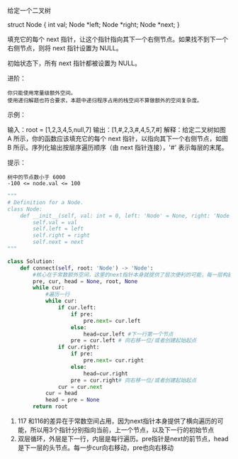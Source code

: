 给定一个二叉树

struct Node {
  int val;
  Node *left;
  Node *right;
  Node *next;
}

填充它的每个 next 指针，让这个指针指向其下一个右侧节点。如果找不到下一个右侧节点，则将 next 指针设置为 NULL。

初始状态下，所有 next 指针都被设置为 NULL。

 

进阶：

    你只能使用常量级额外空间。
    使用递归解题也符合要求，本题中递归程序占用的栈空间不算做额外的空间复杂度。

 


示例：

输入：root = [1,2,3,4,5,null,7]
输出：[1,#,2,3,#,4,5,7,#]
解释：给定二叉树如图 A 所示，你的函数应该填充它的每个 next 指针，以指向其下一个右侧节点，如图 B 所示。序列化输出按层序遍历顺序（由 next 指针连接），'#' 表示每层的末尾。

 

提示：

    树中的节点数小于 6000
    -100 <= node.val <= 100



```python
"""
# Definition for a Node.
class Node:
    def __init__(self, val: int = 0, left: 'Node' = None, right: 'Node' = None, next: 'Node' = None):
        self.val = val
        self.left = left
        self.right = right
        self.next = next
"""

class Solution:
    def connect(self, root: 'Node') -> 'Node':
        #核心在于常数额外空间，这里的next指针本身就提供了层次便利的可能，每一层构建下一层的next指针然后移动到下一层
        pre, cur, head = None, root, None
        while cur:
            #遍历一行
            while cur:
                if cur.left:
                    if pre:
                        pre.next= cur.left
                    else:
                        head=cur.left #下一行第一个节点
                    pre = cur.left # 向右移一位/或者创建起始起点
                if cur.right:
                    if pre:
                        pre.next= cur.right
                    else:
                        head=cur.right
                    pre = cur.right# 向右移一位/或者创建起始起点
                cur = cur.next
            cur = head
            head = pre = None
        return root
```

1. 117 和116的差异在于常数空间占用，因为next指针本身提供了横向遍历的可能，所以用3个指针分别指向当前，上一个节点，以及下一行的初始节点
2. 双层循环，外层是下一行，内层是每行遍历。pre指针是next的前节点，head是下一层的头节点。每一步cur向右移动，pre也向右移动
